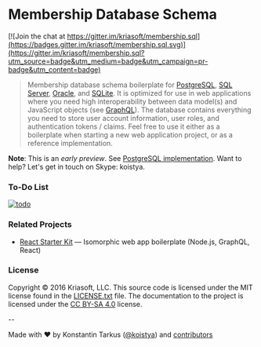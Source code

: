 # Membership Database Schema

[![Join the chat at https://gitter.im/kriasoft/membership.sql](https://badges.gitter.im/kriasoft/membership.sql.svg)](https://gitter.im/kriasoft/membership.sql?utm_source=badge&utm_medium=badge&utm_campaign=pr-badge&utm_content=badge)

> Membership database schema boilerplate for
> [PostgreSQL](https://aws.amazon.com/rds/postgresql/),
> [SQL Server](https://azure.microsoft.com/services/sql-database/),
> [Oracle](https://aws.amazon.com/rds/oracle/), and [SQLite](http://sqlite.org/).
> It is optimized for use in web applications where you need high
> interoperability between data model(s) and JavaScript objects (see
> [GraphQL](http://graphql.org/)). The database contains everything you need to
> store user account information, user roles, and authentication tokens /
> claims. Feel free to use it either as a boilerplate when starting a new web
> application project, or as a reference implementation.

**Note**: This is an *early preview*. See [PostgreSQL implementation](https://github.com/kriasoft/membership.sql/tree/master/postgres).
Want to help? Let's get in touch on Skype: koistya.

### To-Do List

[![todo](https://dl.dropboxusercontent.com/u/16006521/membership/todo.png)](https://waffle.io/kriasoft/membership.sql)

### Related Projects

  * [React Starter Kit](https://github.com/kriasoft/react-starter-kit) — Isomorphic web app boilerplate (Node.js, GraphQL, React)

### License

Copyright © 2016 Kriasoft, LLC. This source code is licensed under the MIT license found in the
[LICENSE.txt](https://github.com/kriasoft/membership.sql/blob/master/LICENSE.txt)
file. The documentation to the project is licensed under the
[CC BY-SA 4.0](http://creativecommons.org/licenses/by-sa/4.0/) license.

--

Made with ♥ by Konstantin Tarkus ([@koistya](https://twitter.com/koistya)) and [contributors](https://github.com/kriasoft/membership.sql/graphs/contributors)
